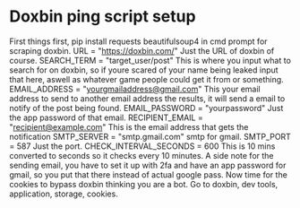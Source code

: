 # Doxbin ping script setup

First things first, pip install requests beautifulsoup4 in cmd prompt for scraping doxbin.
URL = "https://doxbin.com/" Just the URL of doxbin of course. 
SEARCH_TERM = "target_user/post" This is where you input what to search for on doxbin, so if youre scared of your name being leaked input that here, aswell as whatever game people could get it from or something. 
EMAIL_ADDRESS = "yourgmailaddress@gmail.com" This your email address to send to another email address the results, it will send a email to notify of the post being found. 
EMAIL_PASSWORD = "yourpassword" Just the app password of that email.
RECIPIENT_EMAIL = "recipient@example.com" This is the email address that gets the notification
SMTP_SERVER = "smtp.gmail.com" smtp for gmail.
SMTP_PORT = 587 Just the port. 
CHECK_INTERVAL_SECONDS = 600 This is 10 mins converted to seconds so it checks every 10 minutes. 
A side note for the sending email, you have to set it up with 2fa and have an app password for gmail, so you put that there instead of actual google pass. 
Now time for the cookies to bypass doxbin thinking you are a bot. Go to doxbin, dev tools, application, storage, cookies. 
